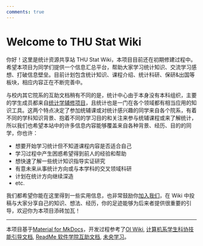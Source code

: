 ```yaml
---
comments: true
---
```


# Welcome to THU Stat Wiki

你好！这里是统计资源共享站 THU Stat Wiki，本项目目前还在初期修建过程中。希望本项目为同学们提供一个信息汇总平台，帮助大家学习统计知识、交流学习感想、打破信息壁垒。目前计划包含统计知识、课程介绍、统计科研、保研&出国等板块，相应内容正在不断完善中。
<!-- 待目录稳定后可在此加入超链接 -->

与校内其它院系的互助文档稍有不同的是，统计中心由于本身没有本科组织，主要的学生成员都来自[统计学辅修项目](http://www.stat.tsinghua.edu.cn/programs/undergraduate-programs/)，且统计也是一门在各个领域都有相当应用的知识工具。这两个特点决定了参加统辅课或对统计感兴趣的同学来自各个院系，有着不同的学科知识背景、抱着不同的学习目的和关注来参与统辅课程或来了解统计，所以我们也希望本站中的许多信息内容能够覆盖来自各种背景、经历、目的的同学，你也许：

- 想要开始学习统计但不知道课程内容是否适合自己
- 学习过程中产生困惑希望得到前人的经验和帮助
- 想快速了解一些统计知识指导实证研究
- 有意未来从事统计方向或与本学科的交叉领域科研
- 计划在统计方向继续深造
- etc.

我们都希望你能在这里得到一些实用信息，也非常鼓励你[加入我们](main/join.md)，在 Wiki 中投稿与大家分享自己的知识、想法、经历，你的足迹能够为后来者提供很重要的引导，欢迎你为本项目添砖加瓦！

------------------


本项目基于[Material for MkDocs](https://squidfunk.github.io/mkdocs-material/)，开发过程参考了[OI Wiki](https://oi-wiki.org/), [计算机系学生科协技能引导文档](https://docs.net9.org/), [ReadMe 软件学院互助文档](https://ssast-readme.github.io/), [未央学习](https://weyoung-learn.github.io/)。